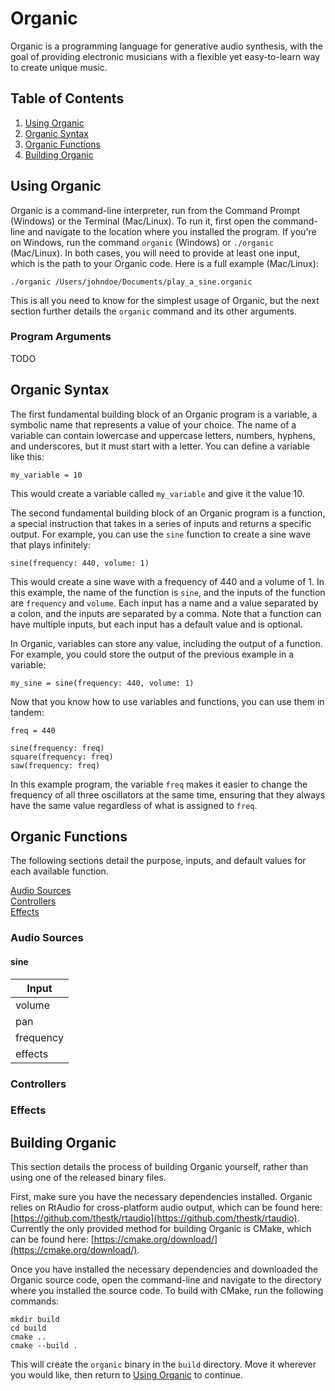# Organic

Organic is a programming language for generative audio synthesis, with the goal of providing electronic musicians with a flexible yet easy-to-learn way to create unique music.

## Table of Contents

1. [Using Organic](#using-organic)
2. [Organic Syntax](#organic-syntax)
3. [Organic Functions](#organic-functions)
4. [Building Organic](#building-organic)

## Using Organic

Organic is a command-line interpreter, run from the Command Prompt (Windows) or the Terminal (Mac/Linux). To run it, first open the command-line and navigate to the location where you installed the program. If you're on Windows, run the command `organic` (Windows) or `./organic` (Mac/Linux). In both cases, you will need to provide at least one input, which is the path to your Organic code. Here is a full example (Mac/Linux):

```
./organic /Users/johndoe/Documents/play_a_sine.organic
```

This is all you need to know for the simplest usage of Organic, but the next section further details the `organic` command and its other arguments.

### Program Arguments

TODO

## Organic Syntax

The first fundamental building block of an Organic program is a variable, a symbolic name that represents a value of your choice. The name of a variable can contain lowercase and uppercase letters, numbers, hyphens, and underscores, but it must start with a letter. You can define a variable like this:

```
my_variable = 10
```

This would create a variable called `my_variable` and give it the value 10.

The second fundamental building block of an Organic program is a function, a special instruction that takes in a series of inputs and returns a specific output. For example, you can use the `sine` function to create a sine wave that plays infinitely:

```
sine(frequency: 440, volume: 1)
```

This would create a sine wave with a frequency of 440 and a volume of 1. In this example, the name of the function is `sine`, and the inputs of the function are `frequency` and `volume`. Each input has a name and a value separated by a colon, and the inputs are separated by a comma. Note that a function can have multiple inputs, but each input has a default value and is optional.

In Organic, variables can store any value, including the output of a function. For example, you could store the output of the previous example in a variable:

```
my_sine = sine(frequency: 440, volume: 1)
```

Now that you know how to use variables and functions, you can use them in tandem:

```
freq = 440

sine(frequency: freq)
square(frequency: freq)
saw(frequency: freq)
```

In this example program, the variable `freq` makes it easier to change the frequency of all three oscillators at the same time, ensuring that they always have the same value regardless of what is assigned to `freq`.

## Organic Functions

The following sections detail the purpose, inputs, and default values for each available function.

[Audio Sources](#audio-sources)  
[Controllers](#controllers)  
[Effects](#effects)

### Audio Sources

#### sine

| Input |
| --- |
| volume |
| pan |
| frequency |
| effects |

### Controllers



### Effects



## Building Organic

This section details the process of building Organic yourself, rather than using one of the released binary files.

First, make sure you have the necessary dependencies installed. Organic relies on RtAudio for cross-platform audio output, which can be found here: [https://github.com/thestk/rtaudio](https://github.com/thestk/rtaudio). Currently the only provided method for building Organic is CMake, which can be found here: [https://cmake.org/download/](https://cmake.org/download/).

Once you have installed the necessary dependencies and downloaded the Organic source code, open the command-line and navigate to the directory where you installed the source code. To build with CMake, run the following commands:

```
mkdir build
cd build
cmake ..
cmake --build .
```

This will create the `organic` binary in the `build` directory. Move it wherever you would like, then return to [Using Organic](#using-organic) to continue.
